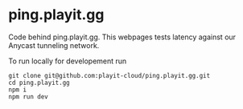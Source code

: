 # ping.playit.gg

Code behind ping.playit.gg. This webpages tests latency against our Anycast tunneling network.

To run locally for developement run

```
git clone git@github.com:playit-cloud/ping.playit.gg.git
cd ping.playit.gg
npm i
npm run dev
```
